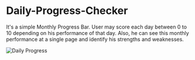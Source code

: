 # Daily-Progress-Checker

It's a simple Monthly Progress Bar. User may score each day between 0 to 10 depending on his performance of that day. Also, he can see this monthly performance at a single page and identify his strengths and weaknesses.

![Daily Progress](https://github.com/Ahmed-51/Daily-Progress-Checker/assets/71616975/50504d82-059c-4611-ac17-e48f16fc61f7)
